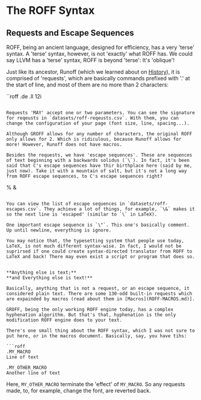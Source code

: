 # The ROFF Syntax

## Requests and Escape Sequences

ROFF, being an ancient language, designed for efficiency, has a very 'terse' syntax. A 'terse' syntax, however, is not 'exactly' what ROFF has. We could say LLVM has a 'terse' syntax, ROFF is beyond 'terse': It's 'oblique'!

Just like its ancestor, Runoff (which we learned about on [History](ROFF-HISTORY.md)), it is comprised of 'requests', which are basically commands prefixed with '.' at the start of line, and most of them are no more than 2 characters:

``roff
.de
.ll 12i
```

Requests 'MAY' accept one or two parameters. You can see the signature for reqeusts in `datasets/roff-reqeusts.csv`. With them, you can change the configuration of your page (font size, line, spacing...).

Although GROFF allows for any number of characters, the original ROFF only allows for 2. Which is ridiculous, because Runoff allows for more! However, Runoff does not have macros.

Besides the requests, we have 'escape sequences'. These are sequences of text beginning with a backwards solidus (`\`). In fact, it's been said that C's escape sequences have thir birthplace here (said by me, just now). Take it with a mountain of salt, but it's not a long way from ROFF escape sequences, to C's escape sequences right?

```
\%
\&
```

You can view the list of escape sequences in `datasets/roff-escapes.csv`. They achieve a lot of things, for example, `\&` makes it so the next line is 'escaped' (similar to `\` in LaTeX).

One important escape sequence is `\"`. This one's basically comment. Up until newline, everything is ignore.

You may notice that, the typesetting system that people use today, LaTeX, is not much different syntax-wise. In fact, I would not be suprirsed if one could create syntax-directed translator from ROFF to LaTeX and back! There may even exist a script or program that does so.


**Anything else is text;**
**and Everything else is text!**

Basically, anything that is not a request, or an escape sequence, it considered plain text. There are some 130-odd built-in requests which are expainded by macros (read about them in [Macros](ROFF-MACROS.md)].

GROFF, being the only working ROFF engine today, has a complex hyphenation algorithm. But that's that, hyphenation is the only modification ROFF engine does to your text. 

There's one small thing about the ROFF syntax, which I was not sure to put here, or in the macros document. Basically, say, you have tihs:

```roff
.MY_MACRO
Line of text

.MY_OTHER_MACRO
Another line of text
```

Here, `MY_OTHER_MACRO` terminate the 'effect' of `MY_MACRO`. So any requests made, to, for example, change the font, are reverted back.

